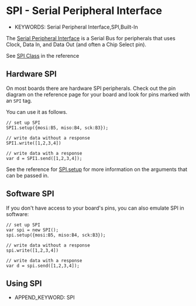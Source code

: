 <!--- Copyright (c) 2013 Gordon Williams, Pur3 Ltd. See the file LICENSE for copying permission. -->
SPI - Serial Peripheral Interface
=============================

* KEYWORDS: Serial Peripheral Interface,SPI,Built-In

The [Serial Peripheral Interface](http://en.wikipedia.org/wiki/Serial_Peripheral_Interface_Bus) is a Serial Bus for peripherals that uses Clock, Data In, and Data Out (and often a Chip Select pin).

See [SPI Class](/Reference#SPI) in the reference

Hardware SPI
------------

On most boards there are hardware SPI peripherals. Check out the
pin diagram on the reference page for your board and look for
pins marked with an `SPI` tag.

You can use it as follows.

```
// set up SPI
SPI1.setup({mosi:B5, miso:B4, sck:B3});

// write data without a response
SPI1.write([1,2,3,4])

// write data with a response
var d = SPI1.send([1,2,3,4]);
```

See the reference for [SPI.setup](/Reference#l_SPI_setup) for more information on
the arguments that can be passed in.

Software SPI
------------

If you don't have access to your board's pins, you can also emulate
SPI in software:

```
// set up SPI
var spi = new SPI();
spi.setup({mosi:B5, miso:B4, sck:B3});

// write data without a response
spi.write([1,2,3,4])

// write data with a response
var d = spi.send([1,2,3,4]);
```


Using SPI
---------------

* APPEND_KEYWORD: SPI
